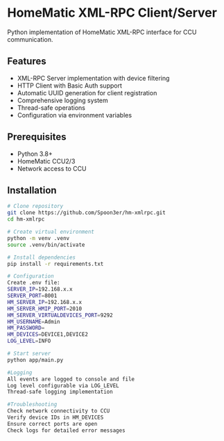# HomeMatic XML-RPC Client/Server

Python implementation of HomeMatic XML-RPC interface for CCU communication.

## Features
- XML-RPC Server implementation with device filtering
- HTTP Client with Basic Auth support
- Automatic UUID generation for client registration
- Comprehensive logging system
- Thread-safe operations
- Configuration via environment variables

## Prerequisites
- Python 3.8+
- HomeMatic CCU2/3
- Network access to CCU

## Installation
```bash
# Clone repository
git clone https://github.com/Spoon3er/hm-xmlrpc.git
cd hm-xmlrpc

# Create virtual environment
python -m venv .venv
source .venv/bin/activate

# Install dependencies
pip install -r requirements.txt

# Configuration
Create .env file:
SERVER_IP=192.168.x.x
SERVER_PORT=8001
HM_SERVER_IP=192.168.x.x
HM_SERVER_HMIP_PORT=2010
HM_SERVER_VIRTUALDEVICES_PORT=9292
HM_USERNAME=Admin
HM_PASSWORD=
HM_DEVICES=DEVICE1,DEVICE2
LOG_LEVEL=INFO

# Start server
python app/main.py

#Logging
All events are logged to console and file
Log level configurable via LOG_LEVEL
Thread-safe logging implementation

#Troubleshooting
Check network connectivity to CCU
Verify device IDs in HM_DEVICES
Ensure correct ports are open
Check logs for detailed error messages